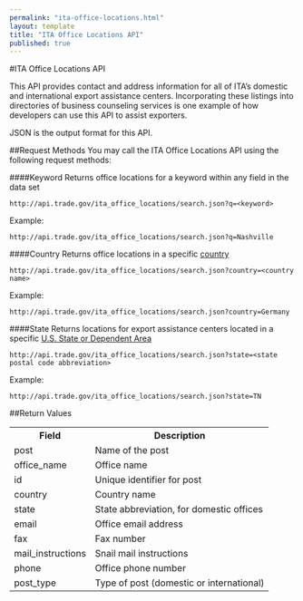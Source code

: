 ```yaml
---
permalink: "ita-office-locations.html"
layout: template
title: "ITA Office Locations API"
published: true
---
```


#ITA Office Locations API

This API provides contact and address information for all of ITA’s domestic and international export assistance centers. Incorporating these listings into directories of business counseling services is one example of how developers can use this API to assist exporters.

JSON is the output format for this API.

##Request Methods
You may call the ITA Office Locations API using the following request methods:

####Keyword
Returns office locations for a keyword within any field in the data set

    http://api.trade.gov/ita_office_locations/search.json?q=<keyword>

Example:

    http://api.trade.gov/ita_office_locations/search.json?q=Nashville

####Country
Returns office locations in a specific [country](country-list.html)

    http://api.trade.gov/ita_office_locations/search.json?country=<country name>
	
Example:

    http://api.trade.gov/ita_office_locations/search.json?country=Germany

####State
Returns locations for export assistance centers located in a specific  [U.S. State or Dependent Area](state-list.html)

    http://api.trade.gov/ita_office_locations/search.json?state=<state postal code abbreviation>

Example:

    http://api.trade.gov/ita_office_locations/search.json?state=TN

##Return Values
<table border="0">
<tr>
<th>Field</th>
<th>Description</th>
</tr>

<tr>
<td>post</td>
<td>Name of the post</td>
</tr>

<tr>
<td>office_name</td>
<td>Office name</td>
</tr>

<tr>
<td>id</td>
<td>Unique identifier for post</td>
</tr>

<tr>
<td>country</td>
<td>Country name</td>
</tr>

<tr>
<td>state</td>
<td>State abbreviation, for domestic offices</td>
</tr>

<tr>
<td>email</td>
<td>Office email address</td>
</tr>

<tr>
<td>fax</td>
<td>Fax number</td>
</tr>

<tr>
<td>mail_instructions</td>
<td>Snail mail instructions</td>
</tr>

<tr>
<td>phone</td>
<td>Office phone number</td>
</tr>

<tr>
<td>post_type</td>
<td>Type of post (domestic or international)</td>
</tr>


</table>
